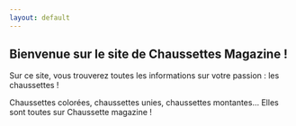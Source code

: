 ```yaml
---
layout: default
---
```


## Bienvenue sur le site de Chaussettes Magazine !

Sur ce site, vous trouverez toutes les informations sur votre passion : les chaussettes !

Chaussettes colorées, chaussettes unies, chaussettes montantes… Elles sont toutes sur Chaussette magazine !
